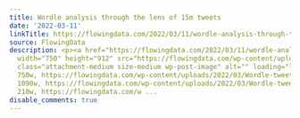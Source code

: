 ```yaml
---
title: Wordle analysis through the lens of 15m tweets
date: '2022-03-11'
linkTitle: https://flowingdata.com/2022/03/11/wordle-analysis-through-the-lens-of-15m-tweets/
source: FlowingData
description: <p><a href="https://flowingdata.com/2022/03/11/wordle-analysis-through-the-lens-of-15m-tweets/"><img
  width="750" height="912" src="https://flowingdata.com/wp-content/uploads/2022/03/Wordle-tweet-analysis-750x912.png"
  class="attachment-medium size-medium wp-post-image" alt="" loading="lazy" srcset="https://flowingdata.com/wp-content/uploads/2022/03/Wordle-tweet-analysis-750x912.png
  750w, https://flowingdata.com/wp-content/uploads/2022/03/Wordle-tweet-analysis-1090x1325.png
  1090w, https://flowingdata.com/wp-content/uploads/2022/03/Wordle-tweet-analysis-210x255.png
  210w, https://flowingdata.com/w ...
disable_comments: true
---
```

<p><a href="https://flowingdata.com/2022/03/11/wordle-analysis-through-the-lens-of-15m-tweets/"><img width="750" height="912" src="https://flowingdata.com/wp-content/uploads/2022/03/Wordle-tweet-analysis-750x912.png" class="attachment-medium size-medium wp-post-image" alt="" loading="lazy" srcset="https://flowingdata.com/wp-content/uploads/2022/03/Wordle-tweet-analysis-750x912.png 750w, https://flowingdata.com/wp-content/uploads/2022/03/Wordle-tweet-analysis-1090x1325.png 1090w, https://flowingdata.com/wp-content/uploads/2022/03/Wordle-tweet-analysis-210x255.png 210w, https://flowingdata.com/w ...